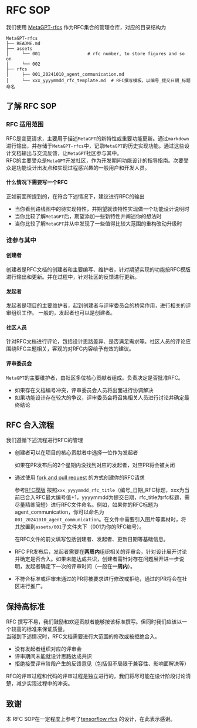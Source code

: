 # RFC SOP

我们使用 [MetaGPT-rfcs](https://github.com/geekan/MetaGPT-rfcs) 作为RFC集合的管理仓库，对应的目录结构为

```text
MetaGPT-rfcs
├── README.md
├── assets
│     └── 001                  # rfc number, to store figures and so on
│     └── 002
├── rfcs
│     ├── 001_20241010_agent_communication.md
│     └── xxx_yyyymmdd_rfc_template.md  # RFC撰写模板，以编号_提交日期_标题命名
```

## 了解 RFC SOP

### RFC 适用范围

RFC是变更请求，主要用于描述`MetaGPT`的新特性或重要功能更新。通过`markdown`进行输出，并存储于`MetaGPT-rfcs`中，记录`MetaGPT`的历史实现功能。通过这些设计文档输出与交流反馈，让`MetaGPT`社区参与其中。  
RFC的主要受众是`MetaGPT`开发社区，作为开发期间功能设计的指导指南。次要受众是功能设计出发点和实现过程感兴趣的一般用户和开发人员。

#### 什么情况下需要写一个RFC

正如前面所提到的，在符合下述情况下，建议进行RFC的输出

- 当你看到路线图中的待实现特性，并期望就该特性实现做一个功能设计说明时
- 当你比较了解`MetaGPT`后，期望添加一些新特性并阐述你的想法时
- 当你比较了解`MetaGPT`并从中发现了一些值得比较大范围的重构改动升级时

### 谁参与其中

#### 创建者

创建者是RFC文档的创建者和主要编写、维护者，针对期望实现的功能按RFC模版进行输出和更新。并在过程中，针对社区的反馈进行更新。

#### 发起者

发起者是项目的主要维护者，起到创建者与评审委员会的桥梁作用，进行相关的评审组织工作。
一般的，发起者也可以是创建者。

#### 社区人员

针对RFC文档进行评论，包括设计思路差异、是否满足需求等。社区人员的评论应围绕RFC主题相关，客观的对RFC内容给予有效的建议。

#### 评审委员会

`MetaGPT`的主要维护者，由社区多位核心贡献者组成。负责决定是否批准RFC。

- 如果存在文档编号冲突，评审委员会人员将出面进行协调解决
- 如果功能设计存在较大的争议，评审委员会将召集相关人员进行讨论并确定最终结论

## RFC 合入流程

我们遵循下述流程进行RFC的管理

- 创建者可以在项目的核心贡献者中选择一位作为发起者

  如果在PR发布后的2个星期内没找到对应的发起者，对应PR将会被关闭

- 通过使用 [fork and pull request](https://docs.github.com/en/get-started/exploring-projects-on-github/contributing-to-a-project) 的方式创建你的RFC请求

  参考[RFC模版](https://github.com/geekan/MetaGPT-rfcs/rfcs/xxx_yyyymmdd_rfc_template.md) 按照`xxx_yyyymmdd_rfc_title`（编号\_日期\_RFC标题，xxx为当前已合入RFC最大编号值+1，yyyymmdd为提交日期，rfc_title为rfc标题，需尽量精练简短）进行RFC文件命名。例如，如果你的RFC标题为agent_communication，你可以命名为`001_20241010_agent_communication`。在文件中需要引入图片等素材时，将其放置到`assets/001`子文件夹下（001为你的RFC编号）。

  在RFC文件的前文填写包括创建者、发起者、更新日期等基础信息。

- RFC PR发布后，发起者需要在**两周内**组织相关的评审会，针对设计展开讨论并确定是否合入。如果未能达成共识，创建者需针对存在问题展开进一步说明，发起者确定下一次的评审时间（一般在**一周内**）。
- 不符合标准或评审未通过的PR将被要求进行修改或拒绝，通过的PR将会在社区进行推广。

## 保持高标准

RFC 撰写不易，我们鼓励和欢迎贡献者能够按该标准撰写。但同时我们应该以一个较高的标准来保证质量。  
当碰到下述情况时，RFC文档需要进行大范围的修改或被拒绝合入。

- 没有发起者组织对应的评审会
- 评审期间未能就设计思路达成共识
- 拒绝接受评审阶段产生的反馈意见（包括但不局限于兼容性、影响面解决等）

RFC的评审过程和代码的评审过程是独立进行的，我们将尽可能在设计阶段讨论清楚，减少实现过程中的冲突。

## 致谢

本 RFC SOP在一定程度上参考了[tensorflow rfcs](https://github.com/tensorflow/community/tree/master/rfcs) 的设计，在此表示感谢。
